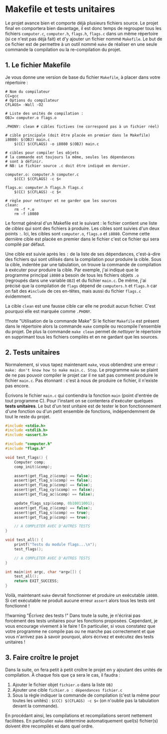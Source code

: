 # Makefile et tests unitaires

Le projet avance bien et comporte déjà plusieurs fichiers source. Le projet final en comportera bien davantage, il est donc temps de regrouper tous les fichiers `computer.c`, `computer.h`, `flags.h`, `flags.c` dans un même répertoire (si ce n'est pas déjà fait) et d'y ajouter un fichier nommé `Makefile`. Le but de ce fichier est de permettre à un outil nommé `make` de réaliser en une seule commande la compilation ou la re-compilation du projet.

## 1. Le fichier Makefile

Je vous donne une version de base du fichier `Makefile`, à placer dans votre répertoire :

```make title="Makefile"
# Nom du compilateur
CC=gcc
# Options du compilateur
CFLAGS= -Wall -O2

# Liste des unités de compilation :
OBJ= computer.o flags.o

.PHONY: clean # cibles fictives (ne correspond pas à un fichier réel)

# cible principale (doit être placée en premier dans le Makefile)
i8080: $(OBJ) main.c
	$(CC) $(CFLAGS) -o i8080 $(OBJ) main.c

# cibles pour compiler les objets
# la commande est toujours la même, seules les dépendances
# sont à définir. 
# NB: Le fichier source .c doit être indiqué en dernier.

computer.o: computer.h computer.c
	$(CC) $(CFLAGS) -c $<

flags.o: computer.h flags.h flags.c
	$(CC) $(CFLAGS) -c $<

# règle pour nettoyer et ne garder que les sources
clean:
	rm -f *.o
	rm -f i8080
```

Le format général d'un Makefile est le suivant : le fichier contient une liste de *cibles* qui sont des fichiers à produire. Les cibles sont suivies d'un deux points `:`. Ici, les cibles sont `computer.o`, `flags.o` et `i8080`. Comme cette dernière cible est placée en premier dans le fichier c'est ce fichier qui sera compilé par défaut.

Une cible est suivie après les `:` de la liste de ses dépendances, c'est-à-dire des fichiers qui sont utilisés dans la compilation pour produire la cible. Sous la cible, indentée par une tabulation, on trouve la commande de compilation à exécuter pour produire la cible. Par exemple, j'ai indiqué que le programme principal `i8080` a besoin de tous les fichiers objets `.o` (regroupés dans une variable `OBJ`) et du fichier `main.c`. De même, j'ai précisé que la compilation de `flags` dépend de `computers.h` et `flags.h` car on fait des `#include` de ces en-têtes, mais aussi du fichier `flags.c` évidemment.

La cible `clean` est une fausse cible car elle ne produit aucun fichier. C'est pourquoi elle est marquée comme `.PHONY`. 

!!!note "Utilisation de la commande Make"
    Si le fichier `Makefile` est présent dans le répertoire alors la commande `make` compile ou recompile l'ensemble du projet. De plus la commande `make clean` permet de *nettoyer* le répertoire en supprimant tous les fichiers compilés et en ne gardant que les sources.

## 2. Tests unitaires

Normalement, si vous tapez maintenant `make`, vous obtiendrez une erreur : `make: don't know how to make main.c. Stop`. Le programme `make` se plaint de ne pas pouvoir compiler le projet car il ne sait pas comment produire le fichier `main.c`. Pas étonnant : c'est à nous de produire ce fichier, il n'existe pas encore.

Écrivons le fichier `main.c` qui contiendra la fonction `main` (point d'entrée de tout programme C). Pour l'instant on se contentera d'exécuter quelques **tests unitaires**. Le but d'un test unitaire est de tester le bon fonctionnement d'une fonction ou d'un petit ensemble de fonctions, indépendemment de tout le reste du projet. 

```c title="main.c"
#include <stdio.h>
#include <stdlib.h>
#include <assert.h>

#include "computer.h"
#include "flags.h"

void test_flags() {
    Computer comp;
    comp_init(&comp);

    assert(get_flag_z(&comp) == false);
    assert(get_flag_s(&comp) == false);
    assert(get_flag_p(&comp) == false);
    assert(get_flag_cy(&comp) == false);
    assert(get_flag_ac(&comp) == false);

    update_flags_szp(&comp, 0b10011001);
    assert(get_flag_z(&comp) == false);
    assert(get_flag_s(&comp) == true);
    assert(get_flag_p(&comp) == true);

    // A COMPLETER AVEC D'AUTRES TESTS
}

void test_all() {
    printf("Tests du module flags...\n");
    test_flags();

    // A COMPLETER AVEC D'AUTRES TESTS
}

int main(int argc, char *argv[]) {
    test_all();
    return EXIT_SUCCESS;
}
```

Voilà, maintenant `make` devrait fonctionner et produire un exécutable `i8080`. Si cet exécutable ne produit aucune erreur `assert` alors tous les tests ont fonctionné !

!!!warning "Écrivez des tests !"
    Dans toute la suite, je n'écrirai pas forcément des tests unitaires pour les fonctions proposées. Cependant, je vous encourage vivement à le faire ! En particulier, si vous constatez que votre programme ne compile pas ou ne marche pas correctement et que vous n'arrivez pas à savoir pourquoi, alors écrivez et exécutez des tests unitaires !

## 3. Faire croître le projet

Dans la suite, on fera petit à petit croître le projet en y ajoutant des unités de compilation. À chaque fois que ça sera le cas, il faudra :

1. Ajouter le fichier objet `fichier.o` dans la liste `OBJ`
2. Ajouter une cible `fichier.o : dépendances fichier.c`
3. Sous la règle indiquer la commande de compilation (c'est la même pour toutes les unités) : `$(CC) $(CFLAGS) -c $<` (on n'oublie pas la tabulation devant la commande).

En procédant ainsi, les compilations et recompilations seront nettement facilitées. En particulier `make` détermine automatiquement quel(s) fichier(s) doivent être recompilés et dans quel ordre.

